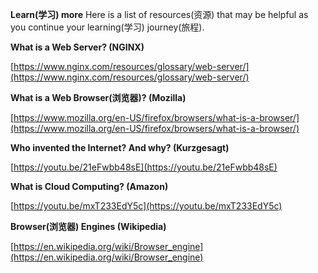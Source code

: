 
**Learn(学习) more** Here is a list of resources(资源) that may be helpful as you continue your learning(学习) journey(旅程).

**What is a Web Server? (NGINX)**

[https://www.nginx.com/resources/glossary/web-server/](https://www.nginx.com/resources/glossary/web-server/)

**What is a Web Browser(浏览器)? (Mozilla)**

[https://www.mozilla.org/en-US/firefox/browsers/what-is-a-browser/](https://www.mozilla.org/en-US/firefox/browsers/what-is-a-browser/)

**Who invented the Internet? And why? (Kurzgesagt)**

[https://youtu.be/21eFwbb48sE](https://youtu.be/21eFwbb48sE)

**What is Cloud Computing? (Amazon)**

[https://youtu.be/mxT233EdY5c](https://youtu.be/mxT233EdY5c)

**Browser(浏览器) Engines (Wikipedia)**

[https://en.wikipedia.org/wiki/Browser_engine](https://en.wikipedia.org/wiki/Browser_engine)
